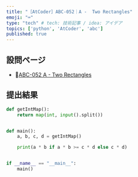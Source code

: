 ```yaml
---
title: "［AtCoder］ABC-052｜A -  Two Rectangles"
emoji: "⌨️"
type: "tech" # tech: 技術記事 / idea: アイデア
topics: ['python', 'AtCoder', 'abc']
published: true
---
```

## 設問ページ

- 🔗[ABC-052 A - Two Rectangles](https://atcoder.jp/contests/abc052/tasks/abc052_a)

## 提出結果

```python
def getIntMap():
    return map(int, input().split())


def main():
    a, b, c, d = getIntMap()

    print(a * b if a * b >= c * d else c * d)


if __name__ == "__main__":
    main()
```
